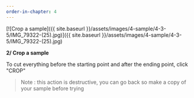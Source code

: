 ```yaml
---
order-in-chapter: 4
---
```


[![Crop a sample]({{ site.baseurl }}/assets/images/4-sample/4-3-5/IMG_79322-(25).jpg)]({{
site.baseurl }}/assets/images/4-sample/4-3-5/IMG_79322-(25).jpg)

**2/ Crop a sample**

To cut everything before the starting point and after the ending point, click "CROP"

> Note : this action is destructive, you can go back so make a copy of your sample before trying
